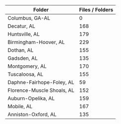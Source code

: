 | Folder                     |   Files / Folders |
|----------------------------|-------------------|
| Columbus, GA-AL            |                 0 |
| Decatur, AL                |               168 |
| Huntsville, AL             |               179 |
| Birmingham-Hoover, AL      |               229 |
| Dothan, AL                 |               155 |
| Gadsden, AL                |               135 |
| Montgomery, AL             |               170 |
| Tuscaloosa, AL             |               155 |
| Daphne-Fairhope-Foley, AL  |                59 |
| Florence-Muscle Shoals, AL |               152 |
| Auburn-Opelika, AL         |               159 |
| Mobile, AL                 |               167 |
| Anniston-Oxford, AL        |               135 |